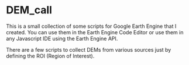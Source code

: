 # DEM_call
This is a small collection of some scripts for Google Earth Engine that I created. You can use them in the Earth Engine Code Editor or use them in any Javascript IDE using the Earth Engine API. 

There are a few scripts to collect DEMs from various sources just by defining the ROI (Region of Interest).
